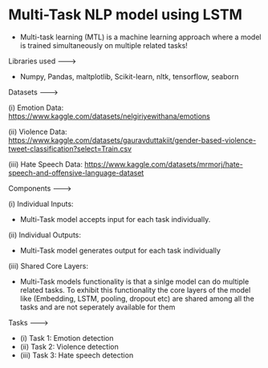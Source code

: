 
# Multi-Task NLP model using LSTM

* Multi-task learning (MTL) is a machine learning approach where a model is trained simultaneously on multiple related tasks!

Libraries used ---> 

* Numpy, Pandas, maltplotlib, Scikit-learn, nltk, tensorflow, seaborn

Datasets --->

(i) Emotion Data: https://www.kaggle.com/datasets/nelgiriyewithana/emotions

(ii) Violence Data: https://www.kaggle.com/datasets/gauravduttakiit/gender-based-violence-tweet-classification?select=Train.csv

(iii) Hate Speech Data: https://www.kaggle.com/datasets/mrmorj/hate-speech-and-offensive-language-dataset

Components --->

(i) Individual Inputs:
* Multi-Task model accepts input for each task individually.

(ii) Individual Outputs:
* Multi-Task model generates output for each task individually

(iii) Shared Core Layers:
* Multi-Task models functionality is that a sinlge model can do multiple related tasks. To exhibit this functionality the core layers of the model like (Embedding, LSTM, pooling, dropout etc) are shared among all the tasks and are not seperately available for them

Tasks ---> 

* (i) Task 1: Emotion detection
* (ii) Task 2: Violence detection
* (iii) Task 3: Hate speech detection


